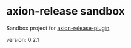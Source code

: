 axion-release sandbox
=====================

Sandbox project for [axion-release-plugin](https://github.com/allegro/axion-release-plugin).

version: 0.2.1
